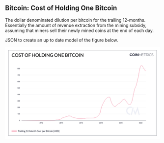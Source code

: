 ## Bitcoin: Cost of Holding One Bitcoin

The dollar denominated dilution per bitcoin for the trailing 12-months. Essentially the amount of revenue extraction from the mining subsidy, assuming that miners sell their newly mined coins at the end of each day.

JSON to create an up to date model of the figure below.

![BTC Holding cost](./Cost_of_Holding_One_Bitcoin.png)